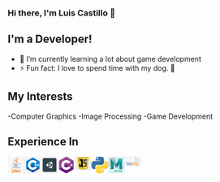 ### Hi there, I'm Luis Castillo 👋 

## I'm a Developer!

- 🌱 I’m currently learning a lot about game development
- ⚡ Fun fact: I love to spend time with my dog. :dog:


## My Interests
-Computer Graphics
-Image Processing
-Game Development

## Experience In

<img align="left" alt="icon" width="33px" padding-bottom="15px" src="https://github.com/luisdaniel200926/luisdaniel200926/blob/main/Logos/Java.png" />
<img align="left" alt="icon" width="33px" padding-bottom="15px" src="https://github.com/luisdaniel200926/luisdaniel200926/blob/main/Logos/cplusplus.png" />
<img align="left" alt="icon" width="33px" padding-bottom="15px" src="https://github.com/luisdaniel200926/luisdaniel200926/blob/main/Logos/unity.png" />
<img align="left" alt="icon" width="33px" padding-bottom="15px" src="https://github.com/luisdaniel200926/luisdaniel200926/blob/main/Logos/csharp.png" />
<img align="left" alt="icon" width="33px" padding-bottom="15px" src="https://github.com/luisdaniel200926/luisdaniel200926/blob/main/Logos/javascript.png" />
<img align="left" alt="icon" width="33px" padding-bottom="15px" src="https://github.com/luisdaniel200926/luisdaniel200926/blob/main/Logos/python.png" />
<img align="left" alt="icon" width="33px" padding-bottom="15px" src="https://github.com/luisdaniel200926/luisdaniel200926/blob/main/Logos/maya.jpg" />
<img align="left" alt="icon" width="33px" padding-bottom="15px" src="https://github.com/luisdaniel200926/luisdaniel200926/blob/main/Logos/mysql.png" />
